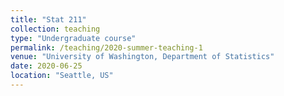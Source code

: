 ```yaml
---
title: "Stat 211"
collection: teaching
type: "Undergraduate course"
permalink: /teaching/2020-summer-teaching-1
venue: "University of Washington, Department of Statistics"
date: 2020-06-25
location: "Seattle, US"
---
```

